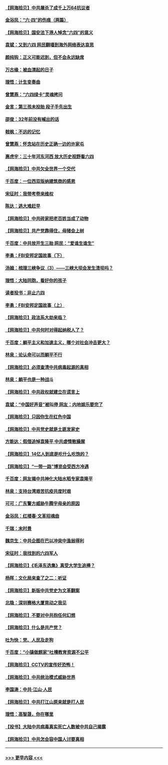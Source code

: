 #### [【网海拾贝】中共屠杀了成千上万64抗议者](../pages/nsc993/n13002713.md?t=06070651) 
#### [金浴凤：“六·四”的伤痕（两篇）](../pages/nsc993/n13001719.md?t=06070651) 
#### [【网海拾贝】国安法下港人悼念“六四”的意义](../pages/nsc993/n13001039.md?t=06070651) 
#### [袁斌：又到六四 网民翻墙到海外网络表达哀思](../pages/nsc993/n13000995.md?t=06070651) 
#### [颜纯钩：正义可能迟到，但不会永远缺席](../pages/nsc993/n13000920.md?t=06070651) 
#### [万古缘：被血漂起的日子](../pages/nsc993/n13000914.md?t=06070651) 
#### [理悟：计生变奏曲](../pages/nsc993/n13000414.md?t=06070651) 
#### [曾慧燕：“六四绿卡”灵魂拷问](../pages/nsc993/n13000277.md?t=06070651) 
#### [金言：第三孩未投胎 段子手先出生](../pages/nsc993/n13000215.md?t=06070651) 
#### [邵俊：32年前没有喊出的话](../pages/nsc993/n13000181.md?t=06070651) 
#### [戟枫：不远的记忆](../pages/nsc993/n13000121.md?t=06070651) 
#### [曾慧燕：怀念站在历史正确一边的许家屯](../pages/nsc993/n13000073.md?t=06070651) 
#### [惠虎宇：三十年河东河西 放大历史视野看六四](../pages/nsc993/n13000018.md?t=06070651) 
#### [【网海拾贝】中共欠全世界一个交代](../pages/nsc993/n12998706.md?t=06070651) 
#### [千百度：一位西双版纳建筑商的感恩](../pages/nsc993/n12998487.md?t=06070651) 
#### [宋征时：我带考卷来维权](../pages/nsc993/n12994088.md?t=06070651) 
#### [陈达：逃大难赶早](../pages/nsc993/n12993569.md?t=06070651) 
#### [【网海拾贝】中共砖家把老百姓当成了动物](../pages/nsc993/n12993483.md?t=06070651) 
#### [【网海拾贝】共产党靠得住，母猪会上树](../pages/nsc993/n12990730.md?t=06070651) 
#### [千百度：中共放开生三胎 网民：“爱谁生谁生”](../pages/nsc993/n12990644.md?t=06070651) 
#### [李勇：FBI安邦定国故事（下）](../pages/nsc993/n12987854.md?t=06070651) 
#### [汤姆：梳理三峡争议（3）——三峡大坝会发生溃坝吗？](../pages/nsc993/n12989806.md?t=06070651) 
#### [理悟：大陆同胞，看好你的孩子](../pages/nsc993/n12989778.md?t=06070651) 
#### [读者投书：非止六四](../pages/nsc993/n12989673.md?t=06070651) 
#### [李勇：FBI安邦定国故事（上）](../pages/nsc993/n12987749.md?t=06070651) 
#### [【网海拾贝】政法系大劫来临？](../pages/nsc993/n12987596.md?t=06070651) 
#### [【网海拾贝】中共何时对得起纳税人了？](../pages/nsc993/n12985578.md?t=06070651) 
#### [千百度：躺平主义和加速主义，哪个对社会冲击更大？](../pages/nsc993/n12985512.md?t=06070651) 
#### [林泉：论认命可以而躺平不行](../pages/nsc993/n12985505.md?t=06070651) 
#### [【网海拾贝】必须查清中共病毒起源的真相](../pages/nsc993/n12984276.md?t=06070651) 
#### [林泉：躺平也是一种战斗](../pages/nsc993/n12984194.md?t=06070651) 
#### [【网海拾贝】中共政权就建立在谎言上](../pages/nsc993/n12981880.md?t=06070651) 
#### [袁斌：“中国好声音”被叫停 网友：内地娱乐要完了](../pages/nsc993/n12981826.md?t=06070651) 
#### [【网海拾贝】只因你生在红色中国](../pages/nsc993/n12979096.md?t=06070651) 
#### [【网海拾贝】中共党史就是土匪发家史](../pages/nsc993/n12976478.md?t=06070651) 
#### [方能达：假借追悼袁隆平 中共虚情散臊腥](../pages/nsc993/n12976396.md?t=06070651) 
#### [【网海拾贝】14亿人到底是吃什么吃饱的？](../pages/nsc993/n12974125.md?t=06070651) 
#### [【网海拾贝】“一带一路”博览会受西方冷遇](../pages/nsc993/n12971787.md?t=06070651) 
#### [千百度：网友揭中共神化大陆水稻专家袁隆平](../pages/nsc993/n12971733.md?t=06070651) 
#### [林泉：支持台湾艰苦抗疫共度时艰](../pages/nsc993/n12971350.md?t=06070651) 
#### [可可：广东警方威胁牛腾宇母亲的原因](../pages/nsc993/n12971100.md?t=06070651) 
#### [金浴凤：红楼春·文革招魂曲](../pages/nsc993/n12970354.md?t=06070651) 
#### [千瑞：末时景](../pages/nsc993/n12970337.md?t=06070651) 
#### [魏京生：中共企图在巴以冲突中渔翁得利](../pages/nsc993/n12970286.md?t=06070651) 
#### [宋征时：我找到的六四军人](../pages/nsc993/n12970213.md?t=06070651) 
#### [【网海拾贝】《毛泽东选集》真受大学生追捧？](../pages/nsc993/n12968779.md?t=06070651) 
#### [杨晖：文化局来查了之二：听证](../pages/nsc993/n12966528.md?t=06070651) 
#### [【网海拾贝】新版中共党史为文革翻案](../pages/nsc993/n12967526.md?t=06070651) 
#### [北隐：深圳赛格大厦晃动之我见](../pages/nsc993/n12967393.md?t=06070651) 
#### [【网海拾贝】不要对中共抱任何幻想](../pages/nsc993/n12965222.md?t=06070651) 
#### [【网海拾贝】什么是共产党？](../pages/nsc993/n12962781.md?t=06070651) 
#### [吐为快：党、人民及走狗](../pages/nsc993/n12962747.md?t=06070651) 
#### [千百度：“小镇做题家”吐槽教育资源不公平](../pages/nsc993/n12962705.md?t=06070651) 
#### [【网海拾贝】CCTV的宣传好恐怖！](../pages/nsc993/n12959984.md?t=06070651) 
#### [【网海拾贝】中共统治模式威胁世界](../pages/nsc993/n12957622.md?t=06070651) 
#### [李国涛：中共‧江山‧人民](../pages/nsc993/n12957502.md?t=06070651) 
#### [【网海拾贝】中共打江山原来就是打人民](../pages/nsc993/n12954345.md?t=06070651) 
#### [理悟：高智晟，你在哪里](../pages/nsc993/n12953115.md?t=06070651) 
#### [【投书】大陆中共病毒真实死亡人数被中共自己揭露](../pages/nsc993/n12953050.md?t=06070651) 
#### [【网海拾贝】中共怎会容中国人讨要真相](../pages/nsc993/n12952161.md?t=06070651) 

----
#### [ >>> 更早内容 <<< ](../indexes/nsc993-earlier.md)
